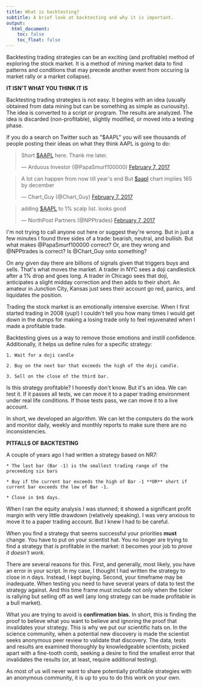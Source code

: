 ```yaml
---
title: What is backtesting?
subtitle: A brief look at backtesting and why it is important.
output:
  html_document:
    toc: false
    toc_float: false
---
```


Backtesting trading strategies can be an exciting (and profitable) method of exploring the stock market. It is a method of mining market data to find patterns and conditions that may precede another event from occuring (a market rally or a market collapse). 

__IT ISN'T WHAT YOU THINK IT IS__

Backtesting trading strategies is not easy. It begins with an idea (usually obtained from data mining but can be something as simple as curiousity). The idea is converted to a script or program. The results are analyzed. The idea is discarded (non-profitable), slightly modified, or moved into a testing phase. 

If you do a search on Twitter such as "$AAPL" you will see thousands of people posting their ideas on what they think AAPL is going to do:

<blockquote class="twitter-tweet" data-lang="en"><p lang="en" dir="ltr">Short <a href="https://twitter.com/search?q=%24AAPL&amp;src=ctag">$AAPL</a> here. Thank me later.</p>&mdash; Arduous Investor (@PapaSmurf100000) <a href="https://twitter.com/PapaSmurf100000/status/828979857241624577">February 7, 2017</a></blockquote>

<blockquote class="twitter-tweet" data-lang="en"><p lang="en" dir="ltr">A lot can happen from now till year&#39;s end But <a href="https://twitter.com/search?q=%24aapl&amp;src=ctag">$aapl</a> chart implies 165 by december</p>&mdash; Chart_Guy (@Chart_Guy) <a href="https://twitter.com/Chart_Guy/status/828977586978058241">February 7, 2017</a></blockquote>

<blockquote class="twitter-tweet" data-lang="en"><p lang="en" dir="ltr">adding <a href="https://twitter.com/search?q=%24AAPL&amp;src=ctag">$AAPL</a> to 1% scalp list. looks good</p>&mdash; NorthPost Partners (@NPPtrades) <a href="https://twitter.com/NPPtrades/status/828976104350240769">February 7, 2017</a></blockquote>
<script async src="//platform.twitter.com/widgets.js" charset="utf-8"></script>

I'm not trying to call anyone out here or suggest they're wrong. But in just a few minutes I found three sides of a trade: bearish, neutral, and bullish. But what makes @PapaSmurf100000 correct? Or, are they wrong and @NPPtrades is correct? Is @Chart_Guy onto something?

On any given day there are billions of signals given that triggers buys and sells. That's what moves the market. A trader in NYC sees a doji candlestick after a 1% drop and goes long. A trader in Chicago sees that doji, anticipates a slight midday correction and then adds to their short. An amateur in Junction City, Kansas just sees their account go red, panics, and liquidates the position.

Trading the stock market is an emotionally intensive exercise. When I first started trading in 2008 (yup!) I couldn't tell you how many times I would get down in the dumps for making a losing trade only to feel rejuvenated when I made a profitable trade. 

Backtesting gives us a way to remove those emotions and instill confidence. Additionally, it helps us define rules for a specific strategy:

    1. Wait for a doji candle
    
    2. Buy on the next bar that exceeds the high of the doji candle. 
    
    3. Sell on the close of the third bar.

Is this strategy profitable? I honestly don't know. But it's an idea. We can test it. If it passes all tests, we can move it to a paper trading environment under real life conditions. If those tests pass, we can move it to a live account.

In short, we developed an algorithm. We can let the computers do the work and monitor daily, weekly and monthly reports to make sure there are no inconsistencies.

__PITFALLS OF BACKTESTING__

A couple of years ago I had written a strategy based on NR7: 

    * The last bar (Bar -1) is the smallest trading range of the preceeding six bars
    
    * Buy if the current bar exceeds the high of Bar -1 **OR** short if current bar exceeds the low of Bar -1. 
    
    * Close in $n$ days.

When I ran the equity analysis I was stunned; it showed a significant profit margin with very little drawdown (relatively speaking). I was very anxious to move it to a paper trading account. But I knew I had to be careful. 

When you find a strategy that seems successful your priorities **must** change. You have to put on your scientist hat. You no longer are trying to find a strategy that is profitable in the market: it becomes your job to *prove it doesn't work*. 

There are several reasons for this. First, and generally, most likely, you have an error in your script. In my case, I thought I had written the strategy to close in $n$ days. Instead, I kept buying. Second, your timeframe may be inadequate. When testing you need to have several years of data to test the strategy against. And this time frame must include not only when the ticker is rallying but selling off as well (any long strategy can be made profitable in a bull market). 

What you are trying to avoid is __confirmation bias__. In short, this is finding the proof to believe what you want to believe and ignoring the proof that invalidates your strategy. This is why we put our scientific hats on. In the science community, when a potential new discovery is made the scientist seeks anonymous peer review to validate that discovery. The data, tests and results are examined thoroughly by knowledgeable scientists; picked apart with a fine-tooth comb, seeking a desire to find the smallest error that invalidates the results (or, at least, require additional testing). 

As most of us will never want to share potentially profitable strategies with an anonymous community, it is up to you to do this work on your own. 
